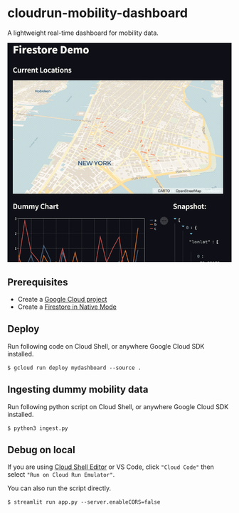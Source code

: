 # cloudrun-mobility-dashboard
A lightweight real-time dashboard for mobility data. 

![demo](./dashboard.gif)

## Prerequisites
- Create a [Google Cloud project](https://cloud.google.com/docs/get-started)
- Create a [Firestore in Native Mode](https://cloud.google.com/firestore/docs/create-database-server-client-library#create_a_in_native_mode_database)

## Deploy
Run following code on Cloud Shell, or anywhere Google Cloud SDK installed.

```
$ gcloud run deploy mydashboard --source .
```

## Ingesting dummy mobility data
Run following python script on Cloud Shell, or anywhere Google Cloud SDK installed.

```
$ python3 ingest.py
```

## Debug on local
If you are using [Cloud Shell Editor](ide.cloud.google.com) or VS Code, click `"Cloud Code"` then select `"Run on Cloud Run Emulator"`.

You can also run the script directly. 
```
$ streamlit run app.py --server.enableCORS=false
```